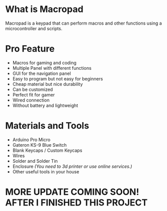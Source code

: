 # What is Macropad
Macropad is a keypad that can perform macros and other functions using a microcontroller and scripts.

# Pro Feature
- Macros for gaming and coding
- Multiple Panel with different functions
- GUI for the navigation panel
- Easy to program but not easy for beginners
- Cheap material but nice durability
- Can be customized
- Perfect fit for gamer
- Wired connection
- Without battery and lightweight

# Materials and Tools
- Arduino Pro Micro
- Gateron KS-9 Blue Switch
- Blank Keycaps / Custom Keycaps
- Wires
- Solder and Solder Tin
- Enclosure *(You need to 3d printer or use online services.)*
- Other useful tools in your house

# MORE UPDATE COMING SOON! AFTER I FINISHED THIS PROJECT

